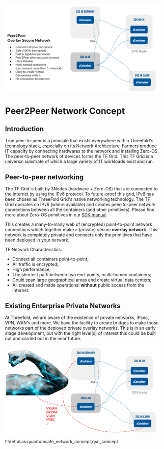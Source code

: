 ![](img/network_architecture2.jpg)

# Peer2Peer Network Concept

## Introduction

True peer-to-peer is a principle that exists everywhere within Threefold's technology stack, especially on its Network Architecture. Farmers produce IT capacity by connecting hardwares to the network and installing Zero-OS. The peer-to-peer network of devices forms the TF Grid. This TF Grid is a universal substrate of which a large variety of IT workloads exist and run.

## Peer-to-peer networking

The TF Grid is built by 3Nodes (hardware + Zero-OS) that are connected to the internet by using the IPv6 protocol. To future-proof this grid, IPv6 has been chosen as ThreeFold Grid's native networking technology. The TF Grid operates on IPv6 (where available) and creates peer-to-peer network connections between all the containers (and other primitives). Please find more about Zero-OS primitives in our [SDK manual](manuals)

This creates a many-to-many web of (encrypted) point-to-point network connections which together make a (private) secure **overlay network**. This network is completely private and connects only the primitives that have been deployed in your network.

TF Network Characteristics:

- Connect all containers point-to-point;
- All traffic is encrypted;
- High performance;
- The shortest path between two end-points, multi-homed containers;
- Could span large geographical areas and create virtual data centers;
- All created and made operational **without** public access from the internet.

## Existing Enterprise Private Networks

At Threefold, we are aware of the existence of private networks, IPsec, VPN, WAN's and more. We have the facility to create bridges to make those networks part of the deployed private overlay networks. This is in an early stage development, but with the right level(s) of interest this could be built out and carried out in the near future.

![](img/network_architecture.jpg)

!!!def alias:quantumsafe_network_concept,qsn_concept
